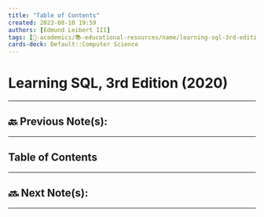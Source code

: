 ```yaml
---
title: "Table of Contents"
created: 2023-08-10 19:59
authors: [Edmund Leibert III]
tags: [🔴-academics/📚-educational-resources/name/learning-sql-3rd-edition-2020, 🔴-academics/📚-educational-resources/discipline/computer-science/programming-language/sql, study-note]
cards-deck: Default::Computer Science
---
```


# Learning SQL, 3rd Edition (2020)

---

## 🔙 Previous Note(s):

---

## Table of Contents

---

## 🔜 Next Note(s):

---
